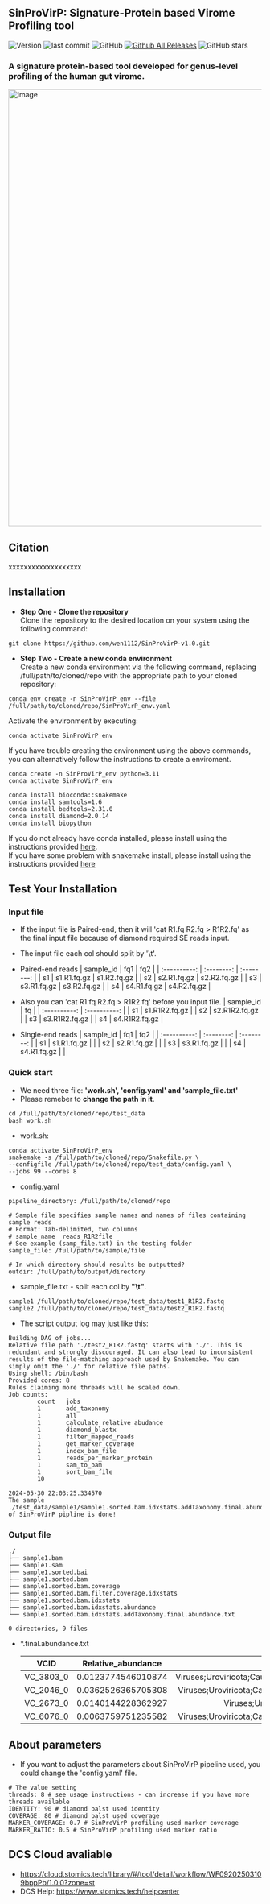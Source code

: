 ## SinProVirP: Signature-Protein based Virome Profiling tool
![Version](https://img.shields.io/badge/version-1.0-blue)
![last commit](https://img.shields.io/badge/last_commit-2025.03.05-blue)
![GitHub](https://img.shields.io/github/license/wen1112/SinProVirP-v1.0)
[![Github All Releases](https://img.shields.io/github/downloads/wen1112/SinProVirP-v1.0/total.svg)](https://github.com/wen1112/SinProVirP-v1.0/releases/latest)
![GitHub stars](https://img.shields.io/github/stars/wen1112/SinProVirP-v1.0?style=social)






### A signature protein-based tool developed for genus-level profiling of the human gut virome.

<img width="868" alt="image" src="https://github.com/user-attachments/assets/25e4a88a-2b57-4f6f-919e-e0b416024fbd">


## Citation
xxxxxxxxxxxxxxxxxxx  

## Installation  

- **Step One - Clone the repository**  
Clone the repository to the desired location on your system using the following command:
```
git clone https://github.com/wen1112/SinProVirP-v1.0.git
```

- **Step Two - Create a new conda environment**  
Create a new conda environment via the following command, replacing /full/path/to/cloned/repo with the appropriate path to your cloned repository:
```
conda env create -n SinProVirP_env --file /full/path/to/cloned/repo/SinProVirP_env.yaml
```

Activate the environment by executing:
```
conda activate SinProVirP_env
```

If you have trouble creating the environment using the above commands, you can alternatively follow the instructions to create a enviroment.
```
conda create -n SinProVirP_env python=3.11
conda activate SinProVirP_env

conda install bioconda::snakemake
conda install samtools=1.6
conda install bedtools=2.31.0
conda install diamond=2.0.14
conda install biopython
```

If you do not already have conda installed, please install using the instructions provided [here](https://developers.google.com/earth-engine/guides/python_install-conda/).  
If you have some problem with snakemake install, please install using the instructions provided [here](https://snakemake.readthedocs.io/en/v7.25.0/getting_started/installation.html)

## Test Your Installation
### Input file

+ If the input file is Paired-end, then it will 'cat R1.fq R2.fq > R1R2.fq' as the final input file because of diamond required SE reads input.
+ The input file each col should split by '\t'.
+ Paired-end reads
  |  sample_id   |     fq1      |     fq2     |
  | :----------: |  :--------:  | :--------:  |
  |     s1       |  s1.R1.fq.gz | s1.R2.fq.gz |
  |     s2       |  s2.R1.fq.gz | s2.R2.fq.gz |
  |     s3       |  s3.R1.fq.gz | s3.R2.fq.gz |
  |     s4       |  s4.R1.fq.gz | s4.R2.fq.gz |

+ Also you can 'cat R1.fq R2.fq > R1R2.fq' before you input file.
  |  sample_id   |       fq       |
  | :----------: |  :----------:  |
  |     s1       |  s1.R1R2.fq.gz |
  |     s2       |  s2.R1R2.fq.gz |
  |     s3       |  s3.R1R2.fq.gz |
  |     s4       |  s4.R1R2.fq.gz |
 
+ Single-end reads
  |  sample_id   |     fq1      |    fq2     |
  | :----------: |  :--------:  | :--------: |
  |     s1       |  s1.R1.fq.gz |            |
  |     s2       |  s2.R1.fq.gz |            |
  |     s3       |  s3.R1.fq.gz |            |
  |     s4       |  s4.R1.fq.gz |            |

  
### Quick start

+ We need three file: **'work.sh', 'config.yaml' and 'sample_file.txt'**
+ Please remeber to **change the path in it**.  

```
cd /full/path/to/cloned/repo/test_data
bash work.sh
```

+ work.sh:
```
conda activate SinProVirP_env
snakemake -s /full/path/to/cloned/repo/Snakefile.py \
--configfile /full/path/to/cloned/repo/test_data/config.yaml \
--jobs 99 --cores 8 
```
+ config.yaml
```
pipeline_directory: /full/path/to/cloned/repo

# Sample file specifies sample names and names of files containing sample reads
# Format: Tab-delimited, two columns
# sample_name  reads_R1R2file
# See example (samp_file.txt) in the testing folder
sample_file: /full/path/to/sample/file

# In which directory should results be outputted?
outdir: /full/path/to/output/directory
```

+ sample_file.txt - split each col by **"\t"**.  
```
sample1 /full/path/to/cloned/repo/test_data/test1_R1R2.fastq
sample2 /full/path/to/cloned/repo/test_data/test2_R1R2.fastq
```


+ The script output log may just like this:
```
Building DAG of jobs...
Relative file path './test2_R1R2.fastq' starts with './'. This is redundant and strongly discouraged. It can also lead to inconsistent results of the file-matching approach used by Snakemake. You can simply omit the './' for relative file paths.
Using shell: /bin/bash
Provided cores: 8
Rules claiming more threads will be scaled down.
Job counts:
        count   jobs
        1       add_taxonomy
        1       all
        1       calculate_relative_abudance
        1       diamond_blastx
        1       filter_mapped_reads
        1       get_marker_coverage
        1       index_bam_file
        1       reads_per_marker_protein
        1       sam_to_bam
        1       sort_bam_file
        10

2024-05-30 22:03:25.334570
The sample ./test_data/sample1/sample1.sorted.bam.idxstats.addTaxonomy.final.abundance.txt of SinProVirP pipline is done!
```

### Output file

```
./
├── sample1.bam
├── sample1.sam
├── sample1.sorted.bai
├── sample1.sorted.bam
├── sample1.sorted.bam.coverage
├── sample1.sorted.bam.filter.coverage.idxstats
├── sample1.sorted.bam.idxstats
├── sample1.sorted.bam.idxstats.abundance
└── sample1.sorted.bam.idxstats.addTaxonomy.final.abundance.txt

0 directories, 9 files
```

+ *.final.abundance.txt

  |    VCID   | Relative_abundance | VC_lineage | VC_lifestyle | VC_host_lineage |
  | :-------: |  :--------------:  | :--------------: | :--------------: |  :--------------: |
  | VC_3803_0 | 0.0123774546010874 | Viruses;Uroviricota;Caudoviricetes;Caudovirales;Siphoviridae;; |  Temperate | Bacteria;Firmicutes;Clostridia;Eubacteriales;Oscillospiraceae;Ruminococcus; |
  | VC_2046_0 | 0.0362526365705308 | Viruses;Uroviricota;Caudoviricetes;Caudovirales;Myoviridae;; | Temperate | Bacteria;Firmicutes;Clostridia;Eubacteriales;Oscillospiraceae;Faecalibacterium; |
  | VC_2673_0 | 0.0140144228362927 | Viruses;Uroviricota;Caudoviricetes;;;; | Unknown | Bacteria;Firmicutes;Clostridia;Eubacteriales;Oscillospiraceae;Oscillibacter; |
  | VC_6076_0 | 0.0063759751235582 | Viruses;Uroviricota;Caudoviricetes;Caudovirales;Myoviridae;; | Virulent | Bacteria;Bacteroidota;Bacteroidia;Bacteroidales;Bacteroidaceae;Bacteroides; |


## About parameters
+ If you want to adjust the parameters about SinProVirP pipeline used, you could change the 'config.yaml' file. 
```
# The value setting
threads: 8 # see usage instructions - can increase if you have more threads available
IDENTITY: 90 # diamond balst used identity
COVERAGE: 80 # diamond balst used coverage
MARKER_COVERAGE: 0.7 # SinProVirP profiling used marker coverage
MARKER_RATIO: 0.5 # SinProVirP profiling used marker ratio
```

## DCS Cloud avaliable
* https://cloud.stomics.tech/library/#/tool/detail/workflow/WF09202503109bppPb/1.0.0?zone=st
* DCS Help: https://www.stomics.tech/helpcenter
